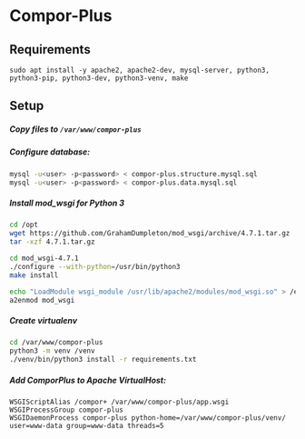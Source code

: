 # Compor-Plus

## Requirements
```
sudo apt install -y apache2, apache2-dev, mysql-server, python3, python3-pip, python3-dev, python3-venv, make
```
## Setup
##### Copy files to `/var/www/compor-plus`

##### Configure database: 
```bash
mysql -u<user> -p<password> < compor-plus.structure.mysql.sql
mysql -u<user> -p<password> < compor-plus.data.mysql.sql

```

##### Install mod_wsgi for Python 3
```bash
cd /opt
wget https://github.com/GrahamDumpleton/mod_wsgi/archive/4.7.1.tar.gz
tar -xzf 4.7.1.tar.gz

cd mod_wsgi-4.7.1
./configure --with-python=/usr/bin/python3
make install

echo "LoadModule wsgi_module /usr/lib/apache2/modules/mod_wsgi.so" > /etc/apache2/mods-available/mod_wsgi.load
a2enmod mod_wsgi
```

##### Create virtualenv
```bash
cd /var/www/compor-plus
python3 -m venv /venv
./venv/bin/python3 install -r requirements.txt
```

##### Add ComporPlus to Apache VirtualHost:
```
WSGIScriptAlias /compor+ /var/www/compor-plus/app.wsgi
WSGIProcessGroup compor-plus
WSGIDaemonProcess compor-plus python-home=/var/www/compor-plus/venv/ user=www-data group=www-data threads=5
```
